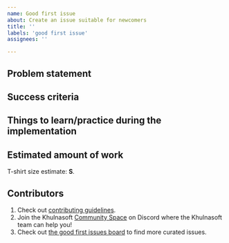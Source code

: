 ```yaml
---
name: Good first issue
about: Create an issue suitable for newcomers
title: ''
labels: 'good first issue'
assignees: ''

---
```


## Problem statement

<!-- Describe the problem and why it is important to solve it, point to external resources. -->

## Success criteria

<!-- List all changes required for this issue to be completed. -->

## Things to learn/practice during the implementation

<!-- List interesting things that a contributor can learn by working on this issue. -->

<!--
#### Implementation details
 -->

<!-- Uncomment to provide additional technical implementation suggestions to help a contributor address the issue. -->

## Estimated amount of work

<!-- Include implementation and code review effort.
Use t-shirt sizes as an abstract effort measurement because time estimates vary depending on the experience: XS, S, M, L. -->

T-shirt size estimate: **S**.

<!-- Note: generally, tickets should be achievable in 5 days or less. -->

## Contributors

1. Check out [contributing guidelines](https://github.com/khulnasoft/khulnasoft/blob/main/CONTRIBUTING.md).
2. Join the Khulnasoft [Community Space](https://srcgr.ph/join-community-space) on Discord where the Khulnasoft team can help you!
3. Check out [the good first issues board](https://github.com/orgs/sourcegraph/projects/210) to find more curated issues.
